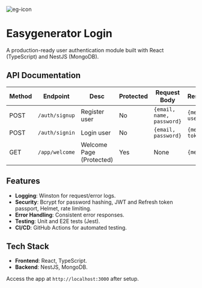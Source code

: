 ![eg-icon](https://github.com/user-attachments/assets/aef46dd0-dbb8-4134-9551-04a51e50b4d3)
# Easygenerator Login

A production-ready user authentication module built with React (TypeScript) and NestJS (MongoDB).


## API Documentation
| Method | Endpoint           | Desc                     | Protected | Request Body                                      | Response                            |
|--------|--------------------|--------------------------|-----------|-------------------------------------------------|-------------------------------------|
| POST   | `/auth/signup`     | Register user            | No        | `{email, name, password}`                       | `{message, user}`                   |
| POST   | `/auth/signin`     | Login user               | No        | `{email, password}`                             | `{message, token}`                  |
| GET    | `/app/welcome`     | Welcome Page (Protected)         | Yes       | None                                            | `{message}`                         |


##  Features
- **Logging**: Winston for request/error logs.
- **Security**: Bcrypt for password hashing, JWT and Refresh token passport, Helmet, rate limiting.
- **Error Handling**: Consistent error responses.
- **Testing**: Unit and E2E tests (Jest).
- **CI/CD**: GitHub Actions for automated testing.

## Tech Stack
- **Frontend**: React, TypeScript.
- **Backend**: NestJS, MongoDB.

Access the app at `http://localhost:3000` after setup.
